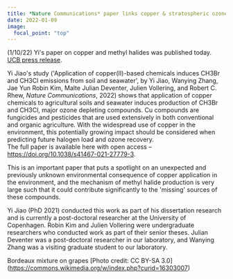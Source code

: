 ```yaml
---
title: *Nature Communications* paper links copper & stratospheric ozone
date: 2022-01-09
image:
  focal_point: "top"
---
```

(1/10/22) Yi's paper on copper and methyl halides was published today.  [UCB press release](https://news.berkeley.edu/2022/01/13/copper-based-chemicals-may-be-contributing-to-ozone-depletion/). 

<!--more-->

Yi Jiao's study ('Application of copper(II)-based chemicals induces CH3Br and CH3Cl 
emissions from soil and seawater', by Yi Jiao, Wanying Zhang, Jae Yun Robin Kim, 
Malte Julian Deventer, Julien Vollering, and Robert C. Rhew, *Nature Communications*, 2022) 
shows that application of copper chemicals to agricultural soils 
and seawater induces production of CH3Br and CH3Cl, 
major ozone depleting compounds. Cu compounds are fungicides and 
pesticides that are used extensively in both conventional and organic 
agriculture.  With the widespread use of copper in the environment, 
this potentially growing impact should be considered when predicting 
future halogen load and ozone recovery.  
The full paper is available here with open access 
– https://doi.org/10.1038/s41467-021-27779-3.

This is an important paper that puts a spotlight on an unexpected 
and previously unknown environmental consequence of copper application 
in the environment, and the mechanism of methyl halide production is very 
large such that it could contribute significantly to the 'missing' 
sources of these compounds.  

Yi Jiao (PhD 2021) conducted this work as part of his dissertation 
research and is currently a post-doctoral researcher at the University of Copenhagen. 
Robin Kim and Julien Vollering were undergraduate researchers who conducted work 
as part of their senior theses.  Julian Deventer was a post-doctoral researcher 
in our laboratory, and Wanying Zhang was a visiting graduate student to our laboratory.

Bordeaux mixture on grapes [Photo credit: CC BY-SA 3.0] (https://commons.wikimedia.org/w/index.php?curid=16303007)

